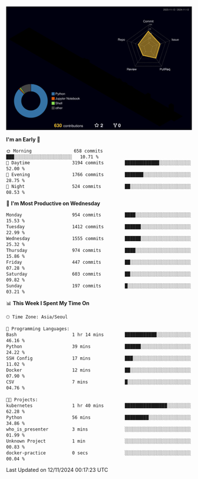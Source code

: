 <!-- ![Header](./github-header-image.png) -->

<!-- <div align="center">
  <img src="https://ziadoua.github.io/m3-Markdown-Badges/badges/FastAPI/fastapi1.svg" />&nbsp
  <img src="https://ziadoua.github.io/m3-Markdown-Badges/badges/Git/git1.svg" />&nbsp
  <img src="https://ziadoua.github.io/m3-Markdown-Badges/badges/Linux/linux2.svg" />&nbsp
  <img src="https://ziadoua.github.io/m3-Markdown-Badges/badges/PostgreSQL/postgresql3.svg" />&nbsp
  <img src="https://ziadoua.github.io/m3-Markdown-Badges/badges/Python/python3.svg" />&nbsp
</div> -->

![](./profile-3d-contrib/profile-night-rainbow.svg)

<!--START_SECTION:waka-->
**I'm an Early 🐤** 

```text
🌞 Morning                658 commits         ███░░░░░░░░░░░░░░░░░░░░░░   10.71 % 
🌆 Daytime                3194 commits        █████████████░░░░░░░░░░░░   52.00 % 
🌃 Evening                1766 commits        ███████░░░░░░░░░░░░░░░░░░   28.75 % 
🌙 Night                  524 commits         ██░░░░░░░░░░░░░░░░░░░░░░░   08.53 % 
```
📅 **I'm Most Productive on Wednesday** 

```text
Monday                   954 commits         ████░░░░░░░░░░░░░░░░░░░░░   15.53 % 
Tuesday                  1412 commits        ██████░░░░░░░░░░░░░░░░░░░   22.99 % 
Wednesday                1555 commits        ██████░░░░░░░░░░░░░░░░░░░   25.32 % 
Thursday                 974 commits         ████░░░░░░░░░░░░░░░░░░░░░   15.86 % 
Friday                   447 commits         ██░░░░░░░░░░░░░░░░░░░░░░░   07.28 % 
Saturday                 603 commits         ██░░░░░░░░░░░░░░░░░░░░░░░   09.82 % 
Sunday                   197 commits         █░░░░░░░░░░░░░░░░░░░░░░░░   03.21 % 
```


📊 **This Week I Spent My Time On** 

```text
🕑︎ Time Zone: Asia/Seoul

💬 Programming Languages: 
Bash                     1 hr 14 mins        ████████████░░░░░░░░░░░░░   46.16 % 
Python                   39 mins             ██████░░░░░░░░░░░░░░░░░░░   24.22 % 
SSH Config               17 mins             ███░░░░░░░░░░░░░░░░░░░░░░   11.02 % 
Docker                   12 mins             ██░░░░░░░░░░░░░░░░░░░░░░░   07.90 % 
CSV                      7 mins              █░░░░░░░░░░░░░░░░░░░░░░░░   04.76 % 

🐱‍💻 Projects: 
kubernetes               1 hr 40 mins        ████████████████░░░░░░░░░   62.28 % 
Python                   56 mins             █████████░░░░░░░░░░░░░░░░   34.86 % 
who_is_presenter         3 mins              ░░░░░░░░░░░░░░░░░░░░░░░░░   01.99 % 
Unknown Project          1 min               ░░░░░░░░░░░░░░░░░░░░░░░░░   00.83 % 
docker-practice          0 secs              ░░░░░░░░░░░░░░░░░░░░░░░░░   00.04 % 
```


 Last Updated on 12/11/2024 00:17:23 UTC
<!--END_SECTION:waka-->




